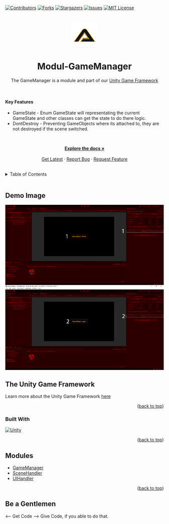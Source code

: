 [![Contributors][contributors-shield]][contributors-url]
[![Forks][forks-shield]][forks-url]
[![Stargazers][stars-shield]][stars-url]
[![Issues][issues-shield]][issues-url]
[![MIT License][license-shield]][license-url]
# 
<!-- PROJECT LOGO -->
<div align="center">
    <a href="https://github.com/Assambra">
        <img src="Github/Images/Assambra-Logo-512x512.png" alt="Logo" width="80" height="80">
    </a>
    <h1 align="center">Modul-GameManager</h1>
    <p align="center">
        The GameManager is a module and part of our <a href="#about-the-unity-game-framework">Unity Game Framework</a>
    </p>
</div>
<br /> 
    <h4>Key Features</h4>
    <ul>
        <li>GameState - Enum GameState will representating the current GameState and other classes can get the state to do there logic.</li>
        <li>DontDestroy - Preventing GameObjects where its attached to, they are not destroyed if the scene switched.</li>
    </ul>
    <br />
    <p align="center">
    <a href="https://github.com/Assambra/GameManager/wiki"><strong>Explore the docs »</strong></a>
    <br />
    <br />
    <a href="https://github.com/Assambra/GameManager/releases">Get Latest</a>
    ·
    <a href="https://github.com/Assambra/GameManager/issues">Report Bug</a>
    ·
    <a href="https://github.com/Assambra/GameManager/issues">Request Feature</a>
  </p>
<br />

<!-- TABLE OF CONTENTS -->
<details>
    <summary>Table of Contents</summary>
    <ol>
        <li><a href="#demo-image">Demo Image</a></li>
        <li>
            <a href="#the-unity-game-framework">The Unity Game Framework</a>
            <ul>
                <li><a href="#built-with">Built With</a></li>
            </ul>
        </li>
        <li><a href="#unity-game-framework">Game Framework</a></li>
        <li><a href="#modules">Modules</a></li>
        <li><a href="#be-a-gentlemen">Be a Gentlemen</a></li>
    </ol>
</details>
<br />

<!-- Demo Image-->
## Demo Image
![Our Demo Scene][product-screenshot]
<br />

<!-- ABOUT THE PROJECT -->
## The Unity Game Framework
Learn more about the Unity Game Framework <a href="https://github.com/Assambra/Unity-Game-Framework#about-the-project">here</a>
<p align="right">(<a href="#readme-top">back to top</a>)</p>

### Built With
[![Unity][Unity.com]][Unity-url]
<p align="right">(<a href="#readme-top">back to top</a>)</p>

<!-- MODULES -->
## Modules
<ul>
    <li><a href="https://github.com/Assambra/Module-GameManager">GameManager</a></li>
    <li><a href="https://github.com/Assambra/Module-SceneHandler">SceneHandler</a></li>
    <li><a href="https://github.com/Assambra/Module-UIHandler">UIHandler</a></li>
</ul>
<p align="right">(<a href="#readme-top">back to top</a>)</p>

<!-- Be a Gentlemen-->
## Be a Gentlemen
<-- Get Code --> Give Code, if you able to do that.

[contributors-shield]: https://img.shields.io/github/contributors/Assambra/Module-GameManager.svg?style=for-the-badge
[contributors-url]: https://github.com/Assambra/Module-GameManager/graphs/contributors
[forks-shield]: https://img.shields.io/github/forks/Assambra/Module-GameManager.svg?style=for-the-badge
[forks-url]: https://github.com/Assambra/Module-GameManager/network/members
[stars-shield]: https://img.shields.io/github/stars/Assambra/Module-GameManager.svg?style=for-the-badge
[stars-url]: https://github.com/Assambra/Module-GameManager/stargazers
[issues-shield]: https://img.shields.io/github/issues/Assambra/Module-GameManager.svg?style=for-the-badge
[issues-url]: https://github.com/Assambra/Module-GameManager/issues
[license-shield]: https://img.shields.io/github/license/Assambra/Module-GameManager.svg?style=for-the-badge
[license-url]: https://github.com/Assambra/Module-GameManager/blob/main/LICENSE
[product-screenshot]: Github/Images/GameManager-Demo-v1.0.0.jpg
[Unity-url]: https://www.unity.com 
[Unity.com]: https://img.shields.io/badge/Unity-000000.svg?style=for-the-badge&logo=unity&logoColor=white

